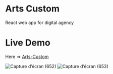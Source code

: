 # Arts Custom
React web app for digital agency

# Live Demo
Here => <a href="https://react-car-repair.vercel.app/"> Arts-Custom </a>

![Capture d’écran (652)](https://github.com/edanzoung/Arts-Custom/assets/57450098/fc51dfcd-d6b1-4fad-ba4c-ff0eef6df762)
![Capture d’écran (653)](https://github.com/edanzoung/Arts-Custom/assets/57450098/6e4c93c6-7ede-46de-917e-988678cb8ccd)
